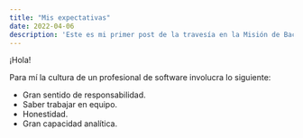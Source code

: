 ```yaml
---
title: "Mis expectativas"
date: 2022-04-06
description: 'Este es mi primer post de la travesía en la Misión de Backend con Node JS de Launch X.'
---
```


¡Hola!

Para mí la cultura de un profesional de software involucra lo siguiente:

- Gran sentido de responsabilidad.
- Saber trabajar en equipo.
- Honestidad.
- Gran capacidad analítica.

